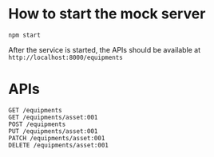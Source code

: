 # How to start the mock server

`npm start`

After the service is started, the APIs should be available at `http://localhost:8000/equipments`

# APIs
```
GET /equipments
GET /equipments/asset:001
POST /equipments
PUT /equipments/asset:001
PATCH /equipments/asset:001
DELETE /equipments/asset:001
```
